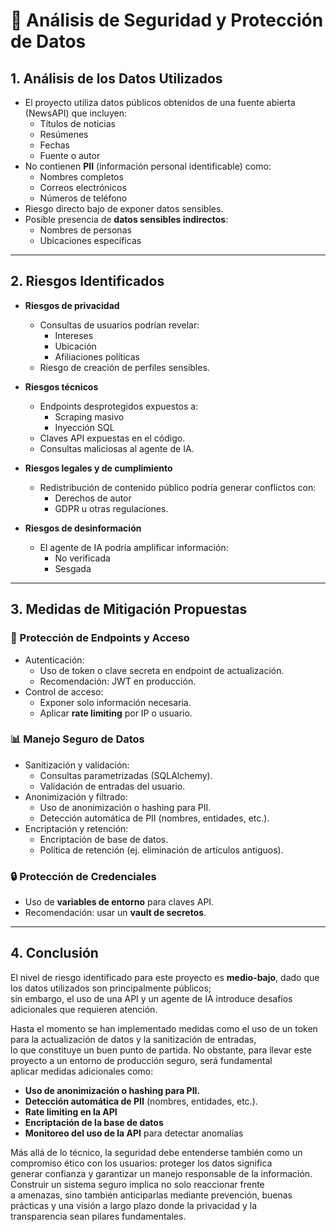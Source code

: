 # 🔐 Análisis de Seguridad y Protección de Datos

## 1. Análisis de los Datos Utilizados  
- El proyecto utiliza datos públicos obtenidos de una fuente abierta (NewsAPI) que incluyen:  
  - Títulos de noticias  
  - Resúmenes  
  - Fechas  
  - Fuente o autor  
- No contienen **PII** (información personal identificable) como:  
  - Nombres completos  
  - Correos electrónicos  
  - Números de teléfono  
- Riesgo directo bajo de exponer datos sensibles.  
- Posible presencia de **datos sensibles indirectos**:  
  - Nombres de personas  
  - Ubicaciones específicas  

---

## 2. Riesgos Identificados  

- **Riesgos de privacidad**  
  - Consultas de usuarios podrían revelar:  
    - Intereses  
    - Ubicación  
    - Afiliaciones políticas  
  - Riesgo de creación de perfiles sensibles.  

- **Riesgos técnicos**  
  - Endpoints desprotegidos expuestos a:  
    - Scraping masivo  
    - Inyección SQL
  - Claves API expuestas en el código.  
  - Consultas maliciosas al agente de IA.  

- **Riesgos legales y de cumplimiento**  
  - Redistribución de contenido público podría generar conflictos con:  
    - Derechos de autor  
    - GDPR u otras regulaciones.  

- **Riesgos de desinformación**  
  - El agente de IA podría amplificar información:  
    - No verificada  
    - Sesgada  

---

## 3. Medidas de Mitigación Propuestas
### 🔑 Protección de Endpoints y Acceso  
- Autenticación:  
  - Uso de token o clave secreta en endpoint de actualización.  
  - Recomendación: JWT en producción.  
- Control de acceso:  
  - Exponer solo información necesaria.  
  - Aplicar **rate limiting** por IP o usuario.  

### 📊 Manejo Seguro de Datos  
- Sanitización y validación:  
  - Consultas parametrizadas (SQLAlchemy).  
  - Validación de entradas del usuario.  
- Anonimización y filtrado:  
  - Uso de anonimización o hashing para PII.  
  - Detección automática de PII (nombres, entidades, etc.).  
- Encriptación y retención:  
  - Encriptación de base de datos.  
  - Política de retención (ej. eliminación de artículos antiguos).  

### 🔒 Protección de Credenciales  
- Uso de **variables de entorno** para claves API.  
- Recomendación: usar un **vault de secretos**.  

---

## 4. Conclusión  

El nivel de riesgo identificado para este proyecto es **medio-bajo**, dado que los datos utilizados son principalmente públicos;  
sin embargo, el uso de una API y un agente de IA introduce desafíos adicionales que requieren atención.  

Hasta el momento se han implementado medidas como el uso de un token para la actualización de datos y la sanitización de entradas,  
lo que constituye un buen punto de partida. No obstante, para llevar este proyecto a un entorno de producción seguro, será fundamental  
aplicar medidas adicionales como:

  - **Uso de anonimización o hashing para PII.**
  - **Detección automática de PII** (nombres, entidades, etc.).  
  - **Rate limiting en la API**  
  - **Encriptación de la base de datos**  
  - **Monitoreo del uso de la API** para detectar anomalías  


Más allá de lo técnico, la seguridad debe entenderse también como un compromiso ético con los usuarios: proteger los datos significa  
generar confianza y garantizar un manejo responsable de la información. Construir un sistema seguro implica no solo reaccionar frente  
a amenazas, sino también anticiparlas mediante prevención, buenas prácticas y una visión a largo plazo donde la privacidad y la  
transparencia sean pilares fundamentales.  
